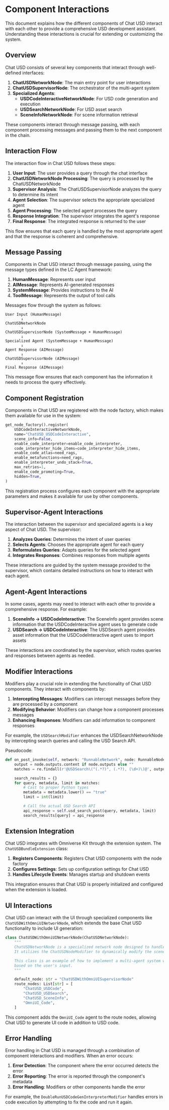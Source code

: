 # Component Interactions

This document explains how the different components of Chat USD interact with each other to provide a comprehensive USD development assistant. Understanding these interactions is crucial for extending or customizing the system.

## Overview

Chat USD consists of several key components that interact through well-defined interfaces:

1. **ChatUSDNetworkNode**: The main entry point for user interactions
2. **ChatUSDSupervisorNode**: The orchestrator of the multi-agent system
3. **Specialized Agents**:
   - **USDCodeInteractiveNetworkNode**: For USD code generation and execution
   - **USDSearchNetworkNode**: For USD asset search
   - **SceneInfoNetworkNode**: For scene information retrieval

These components interact through message passing, with each component processing messages and passing them to the next component in the chain.

## Interaction Flow

The interaction flow in Chat USD follows these steps:

1. **User Input**: The user provides a query through the chat interface
2. **ChatUSDNetworkNode Processing**: The query is processed by the ChatUSDNetworkNode
3. **Supervisor Analysis**: The ChatUSDSupervisorNode analyzes the query to determine its intent
4. **Agent Selection**: The supervisor selects the appropriate specialized agent
5. **Agent Processing**: The selected agent processes the query
6. **Response Integration**: The supervisor integrates the agent's response
7. **Final Response**: The integrated response is returned to the user

This flow ensures that each query is handled by the most appropriate agent and that the response is coherent and comprehensive.

## Message Passing

Components in Chat USD interact through message passing, using the message types defined in the LC Agent framework:

1. **HumanMessage**: Represents user input
2. **AIMessage**: Represents AI-generated responses
3. **SystemMessage**: Provides instructions to the AI
4. **ToolMessage**: Represents the output of tool calls

Messages flow through the system as follows:

```text
User Input (HumanMessage)
       ↓
ChatUSDNetworkNode
       ↓
ChatUSDSupervisorNode (SystemMessage + HumanMessage)
       ↓
Specialized Agent (SystemMessage + HumanMessage)
       ↓
Agent Response (AIMessage)
       ↓
ChatUSDSupervisorNode (AIMessage)
       ↓
Final Response (AIMessage)
```

This message flow ensures that each component has the information it needs to process the query effectively.

## Component Registration

Components in Chat USD are registered with the node factory, which makes them available for use in the system:

```python
get_node_factory().register(
    USDCodeInteractiveNetworkNode,
    name="ChatUSD_USDCodeInteractive",
    scene_info=False,
    enable_code_interpreter=enable_code_interpreter,
    code_interpreter_hide_items=code_interpreter_hide_items,
    enable_code_atlas=need_rags,
    enable_metafunctions=need_rags,
    enable_interpreter_undo_stack=True,
    max_retries=1,
    enable_code_promoting=True,
    hidden=True,
)
```

This registration process configures each component with the appropriate parameters and makes it available for use by other components.

## Supervisor-Agent Interactions

The interaction between the supervisor and specialized agents is a key aspect of Chat USD. The supervisor:

1. **Analyzes Queries**: Determines the intent of user queries
2. **Selects Agents**: Chooses the appropriate agent for each query
3. **Reformulates Queries**: Adapts queries for the selected agent
4. **Integrates Responses**: Combines responses from multiple agents

These interactions are guided by the system message provided to the supervisor, which contains detailed instructions on how to interact with each agent.

## Agent-Agent Interactions

In some cases, agents may need to interact with each other to provide a comprehensive response. For example:

1. **SceneInfo → USDCodeInteractive**: The SceneInfo agent provides scene information that the USDCodeInteractive agent uses to generate code
2. **USDSearch → USDCodeInteractive**: The USDSearch agent provides asset information that the USDCodeInteractive agent uses to import assets

These interactions are coordinated by the supervisor, which routes queries and responses between agents as needed.

## Modifier Interactions

Modifiers play a crucial role in extending the functionality of Chat USD components. They interact with components by:

1. **Intercepting Messages**: Modifiers can intercept messages before they are processed by a component
2. **Modifying Behavior**: Modifiers can change how a component processes messages
3. **Enhancing Responses**: Modifiers can add information to component responses

For example, the `USDSearchModifier` enhances the USDSearchNetworkNode by intercepting search queries and calling the USD Search API.

Pseudocode:

```python
def on_post_invoke(self, network: "RunnableNetwork", node: RunnableNode):
    output = node.outputs.content if node.outputs else ""
    matches = re.findall(r'@USDSearch\("(.*?)", (.*?), (\d+)\)@', output)

    search_results = {}
    for query, metadata, limit in matches:
        # Cast to proper Python types
        metadata = metadata.lower() == "true"
        limit = int(limit)

        # Call the actual USD Search API
        api_response = self.usd_search_post(query, metadata, limit)
        search_results[query] = api_response
```

## Extension Integration

Chat USD integrates with Omniverse Kit through the extension system. The `ChatUSDBundleExtension` class:

1. **Registers Components**: Registers Chat USD components with the node factory
2. **Configures Settings**: Sets up configuration settings for Chat USD
3. **Handles Lifecycle Events**: Manages startup and shutdown events

This integration ensures that Chat USD is properly initialized and configured when the extension is loaded.

## UI Interactions

Chat USD can interact with the UI through specialized components like `ChatUSDWithOmniUINetworkNode`, which extends the base Chat USD functionality to include UI generation:

```python
class ChatUSDWithOmniUINetworkNode(ChatUSDNetworkNode):
    """
    ChatUSDNetworkNode is a specialized network node designed to handle conversations related to USD (Universal Scene Description).
    It utilizes the ChatUSDNodeModifier to dynamically modify the scene or search for USD assets based on the conversation's context.

    This class is an example of how to implement a multi-agent system where different tasks are handled by specialized agents (nodes)
    based on the user's input.
    """

    default_node: str = "ChatUSDWithOmniUISupervisorNode"
    route_nodes: List[str] = [
        "ChatUSD_USDCode",
        "ChatUSD_USDSearch",
        "ChatUSD_SceneInfo",
        "OmniUI_Code",
    ]
```

This component adds the `OmniUI_Code` agent to the route nodes, allowing Chat USD to generate UI code in addition to USD code.

## Error Handling

Error handling in Chat USD is managed through a combination of component interactions and modifiers. When an error occurs:

1. **Error Detection**: The component where the error occurred detects the error
2. **Error Reporting**: The error is reported through the component's metadata
3. **Error Handling**: Modifiers or other components handle the error

For example, the `DoubleRunUSDCodeGenInterpreterModifier` handles errors in code execution by attempting to fix the code and run it again.
